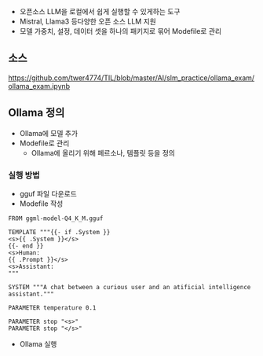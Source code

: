 - 오픈소스 LLM을 로컬에서 쉽게 실행할 수 있게하는 도구
- Mistral, Llama3 등다양한 오픈 소스 LLM 지원
- 모델 가중치, 설정, 데이터 셋을  하나의 패키지로 묶어 Modefile로 관리

## 소스
https://github.com/twer4774/TIL/blob/master/AI/slm_practice/ollama_exam/ollama_exam.ipynb

## Ollama 정의
- Ollama에 모델 추가
- Modefile로 관리
	- Ollama에 올리기 위해 페르소나, 템플릿 등을 정의
### 실행 방법
- gguf 파일 다운로드
- Modefile 작성
```
FROM ggml-model-Q4_K_M.gguf

TEMPLATE """{{- if .System }}
<s>{{ .System }}</s>
{{- end }}
<s>Human:
{{ .Prompt }}</s>
<s>Assistant:
"""

SYSTEM """A chat between a curious user and an atificial intelligence assistant."""

PARAMETER temperature 0.1

PARAMETER stop "<s>"
PARAMETER stop "</s>"
```
- Ollama 실행
```